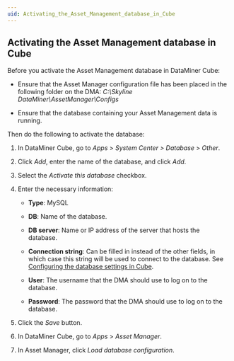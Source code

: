 ```yaml
---
uid: Activating_the_Asset_Management_database_in_Cube
---
```


## Activating the Asset Management database in Cube

Before you activate the Asset Management database in DataMiner Cube:

- Ensure that the Asset Manager configuration file has been placed in the following folder on the DMA: *C:\\Skyline DataMiner\\AssetManager\\Configs*

- Ensure that the database containing your Asset Management data is running.

Then do the following to activate the database:

1. In DataMiner Cube, go to *Apps* > *System Center \>* *Database* > *Other*.

2. Click *Add*, enter the name of the database, and click *Add*.

3. Select the *Activate this database* checkbox.

4. Enter the necessary information:

    - **Type**: MySQL

    - **DB**: Name of the database.

    - **DB server**: Name or IP address of the server that hosts the database.

    - **Connection string**: Can be filled in instead of the other fields, in which case this string will be used to connect to the database. See [Configuring the database settings in Cube](xref:Configuring_the_database_settings_in_Cube).

    - **User**: The username that the DMA should use to log on to the database.

    - **Password**: The password that the DMA should use to log on to the database.

5. Click the *Save* button.

6. In DataMiner Cube, go to *Apps* > *Asset Manager*.

7. In Asset Manager, click *Load database configuration*.
